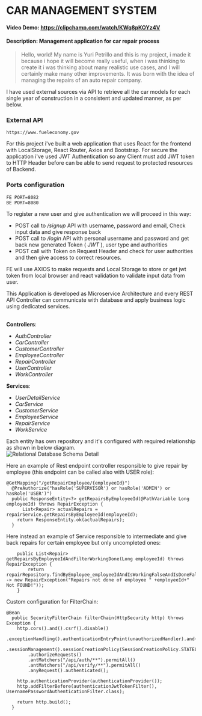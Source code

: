 # CAR MANAGEMENT SYSTEM
#### Video Demo:  <https://clipchamp.com/watch/KWq8pKOYz4V>
#### Description: **Management application for car repair process**


>Hello, world!
My name is Yuri Petrillo and this is my project, i made it because i hope it will become really useful, when i was thinking to create it i was thinking about many realistic use cases, and I will certainly make many other improvements.
It was born with the idea of managing the repairs of an auto repair company.

I have used external sources via API to retrieve all the car models for each single year of construction in a consistent and updated manner, as per below.
### External API
```
https://www.fueleconomy.gov
```

For this project i've built a web application that uses React for the frontend with LocalStorage, React Router, Axios and Bootstrap.
For secure the application i've used JWT Authentication so any Client must add JWT token to HTTP Header before can be able to send request to protected resources of Backend.

### Ports configuration
```
FE PORT=8082
BE PORT=8080
```

To register a new user and give authentication we will proceed in this way:

  - POST call to  */signup*  API with username, password and email, Check input data and give response back<br />
  - POST call to  */login*  API with personal username and password and get back new generated Token ( *JWT* ), user type and authorities<br />
  - POST call with Token on Request Header and check for user authorities and then give access to correct resources.<br />

FE will use AXIOS to make requests and Local Storage to store or get jwt token from local browser and react validation to validate input data from user.

This Application is developed as Microservice Architecture and every REST API Controller can communicate with database and apply business logic using dedicated services.
<br /><br />

**Controllers**: 
- *AuthController*
- *CarController*
- *CustomerController*
- *EmployeeController*
- *RepairController*
- *UserController*
- *WorkController*

**Services**:
- *UserDetailService*
- *CarService*
- *CustomerService*
- *EmployeeService*
- *RepairService*
- *WorkService*


Each entity has own repository and it's configured with required relationship as shown in below diagram.<br />
![Relational Database Schema Detail](CMS_Schema.jpg)

Here an example of Rest endpoint controller responsible to give repair by employee (this endpoint can be called also with USER role):
```
@GetMapping("/getRepairEmployee/{employeeId}")
  @PreAuthorize("hasRole('SUPERVISOR') or hasRole('ADMIN') or hasRole('USER')")
  public ResponseEntity<?> getRepairsByEmployeeId(@PathVariable Long employeeId) throws RepairException {
	  List<Repair> actualRepairs = repairService.getRepairsByEmployeeId(employeeId);
    return ResponseEntity.ok(actualRepairs);
  }
```

Here instead an example of Service responsible to intermediate and give back repairs for certain employee but only uncompleted ones:
```
	public List<Repair> getRepairsByEmployeeIdAndFilterWorkingDone(Long employeeId) throws RepairException {
		return repairRepository.findByEmployee_employeeIdAndIsWorkingFalseAndIsDoneFalse(employeeId).orElseThrow(() -> new RepairException("Repairs not done of employee " +employeeId+" Not FOUND!"));
	}
```

Custom configuration for FilterChain:
```
@Bean
  public SecurityFilterChain filterChain(HttpSecurity http) throws Exception {
    http.cors().and().csrf().disable()
        .exceptionHandling().authenticationEntryPoint(unauthorizedHandler).and()
        .sessionManagement().sessionCreationPolicy(SessionCreationPolicy.STATELESS).and()
        .authorizeRequests()
        .antMatchers("/api/auth/**").permitAll()
        .antMatchers("/api/verify/**").permitAll()
        .anyRequest().authenticated();
    
    http.authenticationProvider(authenticationProvider());
    http.addFilterBefore(authenticationJwtTokenFilter(), UsernamePasswordAuthenticationFilter.class);
    
    return http.build();
  }
```
